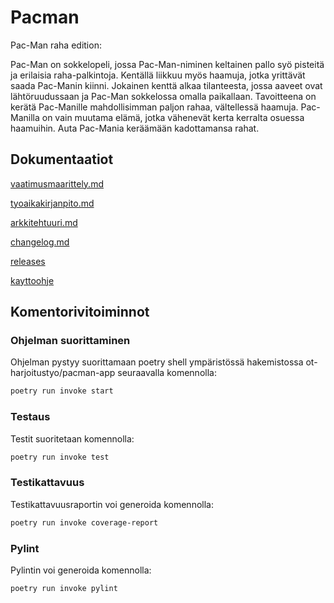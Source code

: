 # Pacman
Pac-Man raha edition:

Pac-Man on sokkelopeli, jossa Pac-Man-niminen keltainen pallo syö pisteitä ja erilaisia raha-palkintoja. Kentällä liikkuu myös haamuja, jotka yrittävät saada Pac-Manin kiinni. Jokainen kenttä alkaa tilanteesta, jossa aaveet ovat lähtöruudussaan ja Pac-Man sokkelossa omalla paikallaan. Tavoitteena on kerätä Pac-Manille mahdollisimman paljon rahaa, vältellessä haamuja. Pac-Manilla on vain muutama elämä, jotka vähenevät kerta kerralta osuessa haamuihin. Auta Pac-Mania keräämään kadottamansa rahat.
## Dokumentaatiot

[vaatimusmaarittely.md](https://github.com/nicolaskivimaki/ot-harjoitustyo2/blob/main/dokumentaatio/vaatimusmaarittely.md)

[tyoaikakirjanpito.md](https://github.com/nicolaskivimaki/ot-harjoitustyo2/blob/main/dokumentaatio/tuntikirjanpito.md)

[arkkitehtuuri.md](https://github.com/nicolaskivimaki/ot-harjoitustyo2/blob/main/dokumentaatio/arkkitehtuuri.md)

[changelog.md](https://github.com/nicolaskivimaki/ot-harjoitustyo2/blob/main/dokumentaatio/changelog.md)

[releases](https://github.com/nicolaskivimaki/ot-harjoitustyo2/releases)

[kayttoohje](https://github.com/nicolaskivimaki/ot-harjoitustyo2/blob/main/dokumentaatio/kayttoohje.md)


## Komentorivitoiminnot

### Ohjelman suorittaminen

Ohjelman pystyy suorittamaan poetry shell ympäristössä hakemistossa ot-harjoitustyo/pacman-app seuraavalla komennolla:

```bash
poetry run invoke start
```


### Testaus

Testit suoritetaan komennolla:

```bash
poetry run invoke test
```

### Testikattavuus

Testikattavuusraportin voi generoida komennolla:

```bash
poetry run invoke coverage-report
```

### Pylint

Pylintin voi generoida komennolla:

```bash
poetry run invoke pylint
```
